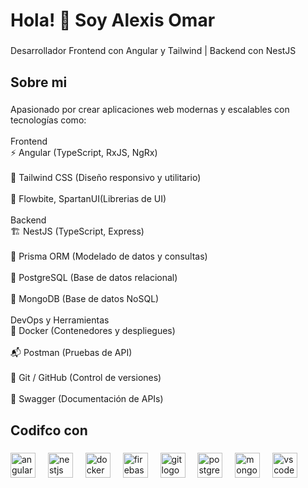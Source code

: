 <h1 align="left">Hola! 👋 Soy Alexis Omar</h1>

###

<p align="left">Desarrollador Frontend con Angular y Tailwind | Backend con NestJS</p>

###

<h2 align="left">Sobre mi</h2>

###

<p align="left">Apasionado por crear aplicaciones web modernas y escalables con tecnologías como:<br><br>Frontend<br>⚡ Angular (TypeScript, RxJS, NgRx)<br><br>🎨 Tailwind CSS (Diseño responsivo y utilitario)<br><br>🧩 Flowbite, SpartanUI(Librerias de UI)<br><br>Backend<br>🏗️ NestJS (TypeScript, Express)<br><br>🔮 Prisma ORM (Modelado de datos y consultas)<br><br>🐘 PostgreSQL (Base de datos relacional)<br><br>🍃 MongoDB (Base de datos NoSQL)<br><br>DevOps y Herramientas<br>🐳 Docker (Contenedores y despliegues)<br><br>📬 Postman (Pruebas de API)<br><br>🔄 Git / GitHub (Control de versiones)<br><br>📝 Swagger (Documentación de APIs)</p>

###

<h2 align="left">Codifco con</h2>

###

<div align="left">
  <img src="https://cdn.jsdelivr.net/gh/devicons/devicon/icons/angularjs/angularjs-original.svg" height="40" alt="angularjs logo"  />
  <img width="12" />
  <img src="https://cdn.jsdelivr.net/gh/devicons/devicon/icons/nestjs/nestjs-original.svg" height="40" alt="nestjs logo"  />
  <img width="12" />
  <img src="https://cdn.jsdelivr.net/gh/devicons/devicon/icons/docker/docker-original.svg" height="40" alt="docker logo"  />
  <img width="12" />
  <img src="https://cdn.jsdelivr.net/gh/devicons/devicon/icons/firebase/firebase-plain.svg" height="40" alt="firebase logo"  />
  <img width="12" />
  <img src="https://cdn.jsdelivr.net/gh/devicons/devicon/icons/git/git-original.svg" height="40" alt="git logo"  />
  <img width="12" />
  <img src="https://cdn.jsdelivr.net/gh/devicons/devicon/icons/postgresql/postgresql-original.svg" height="40" alt="postgresql logo"  />
  <img width="12" />
  <img src="https://cdn.jsdelivr.net/gh/devicons/devicon/icons/mongodb/mongodb-original.svg" height="40" alt="mongodb logo"  />
  <img width="12" />
  <img src="https://cdn.jsdelivr.net/gh/devicons/devicon/icons/vscode/vscode-original.svg" height="40" alt="vscode logo"  />
</div>

###
